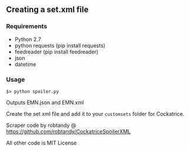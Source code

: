 ## Creating a set.xml file ##

### Requirements ###
 * Python 2.7
 * python requests (pip install requests)
 * feedreader (pip install feedreader)
 * json
 * datetime

### Usage ###
    
```
$> python spoiler.py
```

Outputs EMN.json and EMN.xml

Create the set xml file and add it to your `customsets` folder for Cockatrice.

Scraper code by robtandy @ https://github.com/robtandy/CockatriceSpoilerXML

All other code is MIT License
